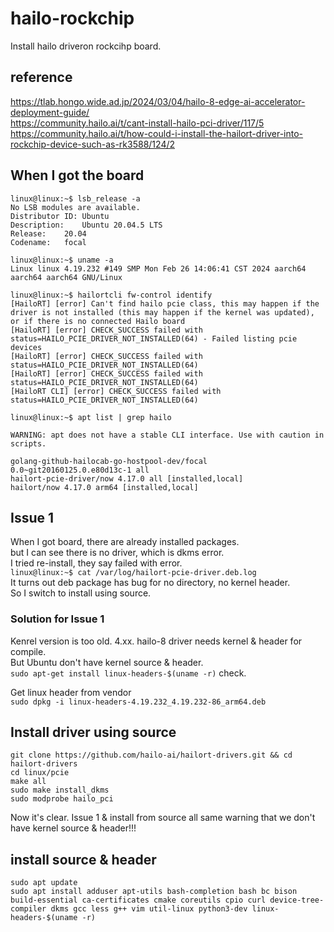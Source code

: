# hailo-rockchip
Install hailo driveron rockcihp board.

## reference
https://tlab.hongo.wide.ad.jp/2024/03/04/hailo-8-edge-ai-accelerator-deployment-guide/  
https://community.hailo.ai/t/cant-install-hailo-pci-driver/117/5  
https://community.hailo.ai/t/how-could-i-install-the-hailort-driver-into-rockchip-device-such-as-rk3588/124/2  

## When I got the board
```
linux@linux:~$ lsb_release -a
No LSB modules are available.
Distributor ID:	Ubuntu
Description:	Ubuntu 20.04.5 LTS
Release:	20.04
Codename:	focal

linux@linux:~$ uname -a
Linux linux 4.19.232 #149 SMP Mon Feb 26 14:06:41 CST 2024 aarch64 aarch64 aarch64 GNU/Linux

linux@linux:~$ hailortcli fw-control identify
[HailoRT] [error] Can't find hailo pcie class, this may happen if the driver is not installed (this may happen if the kernel was updated), or if there is no connected Hailo board
[HailoRT] [error] CHECK_SUCCESS failed with status=HAILO_PCIE_DRIVER_NOT_INSTALLED(64) - Failed listing pcie devices
[HailoRT] [error] CHECK_SUCCESS failed with status=HAILO_PCIE_DRIVER_NOT_INSTALLED(64)
[HailoRT] [error] CHECK_SUCCESS failed with status=HAILO_PCIE_DRIVER_NOT_INSTALLED(64)
[HailoRT CLI] [error] CHECK_SUCCESS failed with status=HAILO_PCIE_DRIVER_NOT_INSTALLED(64)

linux@linux:~$ apt list | grep hailo

WARNING: apt does not have a stable CLI interface. Use with caution in scripts.

golang-github-hailocab-go-hostpool-dev/focal 0.0~git20160125.0.e80d13c-1 all
hailort-pcie-driver/now 4.17.0 all [installed,local]
hailort/now 4.17.0 arm64 [installed,local]

```

## Issue 1
When I got board, there are already installed packages.  
but I can see there is no driver, which is dkms error.  
I tried re-install, they say failed with error.  
`linux@linux:~$ cat /var/log/hailort-pcie-driver.deb.log`  
It turns out deb package has bug for no directory, no kernel header.  
So I switch to install using source.  

### Solution for Issue 1
Kenrel version is too old. 4.xx.
hailo-8 driver needs kernel & header for compile.  
But Ubuntu don't have kernel source & header.  
`sudo apt-get install linux-headers-$(uname -r)`
check.  

Get linux header from vendor  
`sudo dpkg -i linux-headers-4.19.232_4.19.232-86_arm64.deb`  


## Install driver using source
```
git clone https://github.com/hailo-ai/hailort-drivers.git && cd hailort-drivers
cd linux/pcie
make all
sudo make install_dkms
sudo modprobe hailo_pci
```
Now it's clear. Issue 1 & install from source all same warning that we don't have kernel source & header!!!  

## install source & header
```
sudo apt update
sudo apt install adduser apt-utils bash-completion bash bc bison build-essential ca-certificates cmake coreutils cpio curl device-tree-compiler dkms gcc less g++ vim util-linux python3-dev linux-headers-$(uname -r)
```
